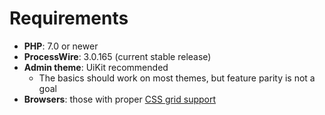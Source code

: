 # Requirements

- **PHP**: 7.0 or newer
- **ProcessWire**: 3.0.165 (current stable release)
- **Admin theme**: UiKit recommended
  - The basics should work on most themes, but feature parity is not a goal
- **Browsers**: those with proper [CSS grid support](https://caniuse.com/#feat=css-grid)

